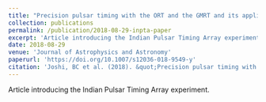 ```yaml
---
title: "Precision pulsar timing with the ORT and the GMRT and its applications in pulsar astrophysics"
collection: publications
permalink: /publication/2018-08-29-inpta-paper
excerpt: 'Article introducing the Indian Pulsar Timing Array experiment.'
date: 2018-08-29
venue: 'Journal of Astrophysics and Astronomy'
paperurl: 'https://doi.org/10.1007/s12036-018-9549-y'
citation: 'Joshi, BC et al. (2018). &quot;Precision pulsar timing with the ORT and the GMRT and its applications in pulsar astrophysics.&quot; <i>JApA</i>. 39, 4, 10.'
---
```

Article introducing the Indian Pulsar Timing Array experiment.
  
